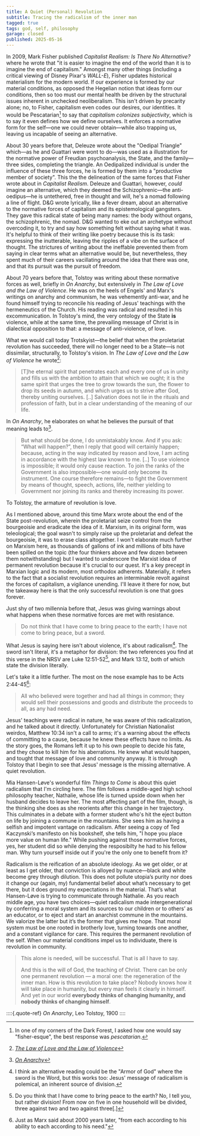 ```yaml
---
title: A Quiet (Personal) Revolution
subtitle: Tracing the radicalism of the inner man
tagged: true
tags: god, self, philosophy
garage: closed
published: 2025-05-16
---
```


<span class="para-begin"> In 2009</span>, Mark Fisher published
_Capitalist Realism: Is There No Alternative?_ where he wrote that "it
is easier to imagine the end of the world than it is to imagine the
end of capitalism." Amongst many other things (including a critical
viewing of Disney Pixar's _WALL-E_), Fisher updates historical
materialism for the modern world. If our experience is formed by our
material conditions, as opposed the Hegelian notion that ideas form
our conditions, then so too must our mental health be driven by the
structural issues inherent in unchecked neoliberalism. This isn't
driven by precarity alone; no, to Fisher, capitalism even codes our
desires, our identities. It would be Pescatarian[^fisher] to say that
_capitalism colonizes subjectivity_, which is to say it even defines
how we define ourselves. It enforces a normative form for the self—one
we could never obtain—while also trapping us, leaving us incapable of
seeing an alternative.

[^fisher]: In one of my corners of the Dark Forest, I asked how one
    would say "fisher-esque", the best response was _pescatarian_.

About 30 years before that, Deleuze wrote about the "Oedipal Triangle"
which—as he and Guattari were wont to do—was used as a illustration
for the normative power of Freudian psychoanalysis, the State, and the
family—three sides, completing the triangle. An Oedipalized individual
is under the influence of these three forces, he is formed by them
into a "productive member of society". This the the delineation of the
same forces that Fisher wrote about in _Capitalist Realism_. Deleuze
and Guattari, however, _could_ imagine an alternative, which they
deemed the Schizophrenic—the anti-oedipus—he is untethered, free in
thought and will, he's a nomad following a line of flight. D&G wrote
lyrically, like a fever dream, about an alternative to the normative
forces of capitalism and its epistemological gangsters. They gave this
radical state of being many names: the body without organs, the
schizophrenic, the nomad. D&G wanted to eke out an archetype without
overcoding it, to try and say how something felt without saying what
it was. It's helpful to think of their writing like poetry because
this is its task: expressing the inutterable, leaving the ripples of a
vibe on the surface of thought. The strictures of writing about the
ineffable prevented them from saying in clear terms what an
alternative would be, but nevertheless, they spent much of their
careers vacillating around the idea that there was one, and that its
pursuit was the pursuit of freedom.

About 70 years before that, Tolstoy was writing about these normative
forces as well, briefly in _On Anarchy_, but extensively in _The Law
of Love and the Law of Violence_. He was on the heels of Engels' and
Marx's writings on anarchy and communism, he was vehemently anti-war,
and he found himself trying to reconcile his reading of Jesus'
teachings with the hermeneutics of the Church. His reading was radical
and resulted in his excommunication. In Tolstoy's mind, the very
ontology of the State **is** violence, while at the same time, the
prevailing message of Christ is in dialectical opposition to that: a
message of anti-violence, of love.

What we would call today Trotskyist—the belief that when the
proletariat revolution has succeeded, there will no longer need to be
a State—is not dissimilar, structurally, to Tolstoy's vision. In _The
Law of Love and the Law of Violence_ he wrote[^tolst1]:

[^tolst1]: [_The Law of Love and the Law of
    Violence_](https://theanarchistlibrary.org/library/leo-tolstoy-the-law-of-violence-and-the-law-of-love?v=1627426747#toc21)

> [T]he eternal spirit that penetrates each and every one of us in unity
> and fills us with the ambition to attain that which we ought; it is
> the same spirit that urges the tree to grow towards the sun, the
> flower to drop its seeds in autumn, and which urges us to strive after
> God, thereby uniting ourselves. [..] Salvation does not lie in the
> rituals and profession of faith, but in a clear understanding of the
> meaning of our life.

In _On Anarchy_, he elaborates on what he believes the pursuit of that
meaning leads to[^tolst2].

[^tolst2]: [_On
    Anarchy_](https://theanarchistlibrary.org/library/leo-tolstoy-on-anarchy)

> But what should be done, I do unmistakably know. And if you ask:
> “What will happen?”, then I reply that good will certainly happen;
> because, acting in the way indicated by reason and love, I am acting
> in accordance with the highest law known to me. [..]  To use
> violence is impossible; it would only cause reaction. To join the
> ranks of the Government is also impossible—one would only become
> its instrument. One course therefore remains—to fight the
> Government by means of thought, speech, actions, life, neither
> yielding to Government nor joining its ranks and thereby increasing
> its power.

To Tolstoy, the armature of revolution is love.

As I mentioned above, around this time Marx wrote about the end of the
State post-revolution, wherein the proletariat seize control from the
bourgeoisie and eradicate the idea of it. Marxism, in its original
form, was teleological; the goal wasn't to simply raise up the
proletariat and defeat the bourgeoisie, it was to erase class
altogether. I won't elaborate much further on Marxism here, as
thousands of gallons of ink and millions of bits have been spilled on
the topic (the four thinkers above and few dozen between them
notwithstanding) but I wanted to underscore the Marxist idea of
permanent revolution because it's crucial to our quest. It's a key
precept in Marxian logic and its modern, most orthodox
adherents. Materially, it refers to the fact that a socialist
revolution requires an interminable revolt against the forces of
capitalism, a vigilance unending. I'll leave it there for now, but the
takeaway here is that the only successful revolution is one that goes
forever.

Just shy of two millennia before that, Jesus was giving warnings about
what happens when these normative forces are met with resistance.

> Do not think that I have come to bring peace to the earth; I have
> not come to bring peace, but a sword.

What Jesus is saying here isn't about violence, it's about
radicalism[^sword]. The sword isn't literal, it's a metaphor for
division: the two references you find at this verse in the NRSV are
Luke 12:51-52[^lk12], and Mark 13:12, both of which state the division
literally.

[^sword]: I think an alternative reading could be the "Armor of God"
    where the sword is the Word, but this works too: Jesus' message of
    radicalism is polemical, an inherent source of division.

[^lk12]: Do you think that I have come to bring peace to the earth?
    No, I tell you, but rather division! From now on five in one
    household will be divided, three against two and two against
    three[.]

Let's take it a little further. The most on the nose example has to be
Acts 2:44-45[^marx]:

[^marx]: Just as Marx said about 2000 years later, "from each
    according to his ability to each according to his need."


> All who believed were together and had all things in common; they
> would sell their possessions and goods and distribute the proceeds
> to all, as any had need.

Jesus' teachings were radical in nature, he was aware of this
radicalization, and he talked about it directly. Unfortunately for
Christian Nationalist weirdos, Matthew 10:34 isn't a call to arms;
it's a warning about the effects of committing to a cause, because he
knew these effects have no limits. As the story goes, the Romans left
it up to his own people to decide his fate, and they chose to kill him
for his aberrations. He knew what would happen, and tought that
message of love and community anyway. It is through Tolstoy that I
begin to see that Jesus' message is the missing alternative. A quiet
revolution.

Mia Hansen-Løve's wonderful film _Things to Come_ is about this quiet
radicalism that I'm circling here. The film follows a middle-aged high
school philosophy teacher, Nathalie, whose life is turned upside down
when her husband decides to leave her. The most affecting part of the
film, though, is the thinking she does as she reorients after this
change in her trajectory. This culminates in a debate with a former
student who's hit the eject button on life by joining a commune in the
mountains. She sees him as having a selfish and impotent vantage on
radicalism. After seeing a copy of Ted Kaczynski‘s manifesto on his
bookshelf, she tells him, "I hope you place more value on human life."
While pushing against those normative forces, yes, her student did so
while denying the resposibilty he had to his fellow man. Why turn
yourself inside out if you're the only one to benefit from it?

Radicalism is the reification of an absolute ideology. As we get
older, or at least as I get older, that conviction is alloyed by
nuance—black and white become grey through dilution. This does not
pollute utopia’s purity nor does it change our (again, my) fundamental
belief about what’s necessary to get there, but it does ground my
expectations in the material. That’s what Hansen-Løve is trying to
communicate through Nathalie. As you reach middle age, you have two
choices—quiet radicalism made intergenerational by conferring a moral
system and its sources to our children or to others’ as an educator,
or to eject and start an anarchist commune in the mountains. We
valorize the latter but it’s the former that gives me hope. That moral
system must be one rooted in brotherly love, turning towards one
another, and a constant vigilance for care. This requires the
permanent revolution of the self. When our material conditions impel
us to individuate, there is revolution in community.

> This alone is needed, will be successful. That is all I have to say.
>
> And this is the will of God, the teaching of Christ. There can be
> only one permanent revolution — a moral one: the regeneration of the
> inner man. How is this revolution to take place? Nobody knows how it
> will take place in humanity, but every man feels it clearly in
> himself. And yet in our world **everybody thinks of changing humanity,
> and nobody thinks of changing himself**.

::::{.quote-ref}
_On Anarchy_, Leo Tolstoy, 1900
::::


